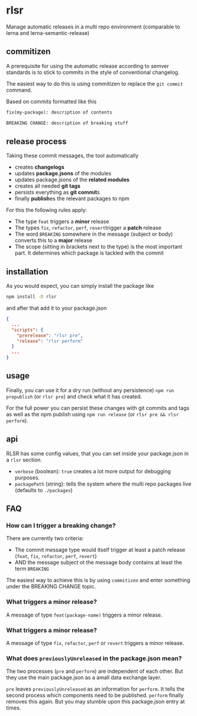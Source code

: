 # rlsr

Manage automatic releases in a multi repo environment (comparable to
lerna and lerna-semantic-release)

## commitizen

A prerequisite for using the automatic release according to semver standards
is to stick to commits in the style of conventional changelog.

The easiest way to do this is using commitizen to replace the `git commit` command.

Based on commits formatted like this

```txt
fix(my-package): description of contents

BREAKING CHANGE: description of breaking stuff
```

## release process

Taking these commit messages, the tool automatically

* creates **changelogs**
* updates **package.jsons** of the modules
* updates package.jsons of the **related modules**
* creates all needed **git tags**
* persists everything as **git commit**s
* finally **publish**es the relevant packages to npm

For this the following rules apply:

* The type `feat` triggers a **minor** release
* The types `fix`, `refactor`, `perf`, `revert`trigger a **patch** release
* The word `BREAKING` somewhere in the message (subject or body) converts this to a **major** release
* The scope (sitting in brackets next to the type) is the most important part. It determines which package is tackled with the commit


## installation

As you would expect, you can simply install the package like

```sh
npm install -D rlsr
```

and after that add it to your package.json

```json
{
  ...
  "scripts": {
    "prerelease": "rlsr pre",
    "release": "rlsr perform"
  }
  ...
}
```


## usage

Finally, you can use it for a dry run (without any persistence)
`npm run prepublish` (or `rlsr pre`) and check what it has created.

For the full power you can persist these changes with git commits and tags as well as the
npm publish using `npm run release` (or `rlsr pre && rlsr perform`).

## api

RLSR has some config values, that you can set inside your package.json in a `rlsr` section.

* `verbose` (boolean): `true` creates a lot more output for debugging purposes.
* `packagePath` (string): tells the system where the multi repo packages live (defaults to `./packages`)

## FAQ

### How can I trigger a breaking change?

There are currently two criteria:

- The commit message type would itself trigger at least a patch release (`feat`, `fix`, `refactor`, `perf`, `revert`)
- AND the message subject ot the message body contains at least the term `BREAKING`

The easiest way to achieve this is by using `commitizen` and enter something under the BREAKING CHANGE topic.

### What triggers a minor release?

A message of type `feat(package-name)` triggers a minor release.

### What triggers a minor release?

A message of type `fix`, `refactor`, `perf` or `revert` triggers a minor release.

### What does `previouslyUnreleased` in the package.json mean?

The two processes (`pre` and `perform`) are independent of each other. But they
use the main package.json as a amall data exchange layer.

`pre` leaves `previouslyUnreleased` as an information for `perform`. It tells the second process
which components need to be published. `perform` finally removes this again. But you may stumble upon this
package.json entry at times.